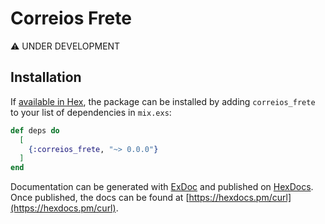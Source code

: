 # Correios Frete

:warning: UNDER DEVELOPMENT


## Installation

If [available in Hex](https://hex.pm/docs/publish), the package can be installed
by adding `correios_frete` to your list of dependencies in `mix.exs`:

```elixir
def deps do
  [
    {:correios_frete, "~> 0.0.0"}
  ]
end
```

Documentation can be generated with [ExDoc](https://github.com/elixir-lang/ex_doc)
and published on [HexDocs](https://hexdocs.pm). Once published, the docs can
be found at [https://hexdocs.pm/curl](https://hexdocs.pm/curl).
